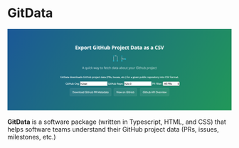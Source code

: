 GitData
=======
![alt text](gitdata.png)

**GitData** is a software package (written in Typescript, HTML, and CSS) that helps software teams understand their GitHub project data (PRs, issues, milestones, etc.)
